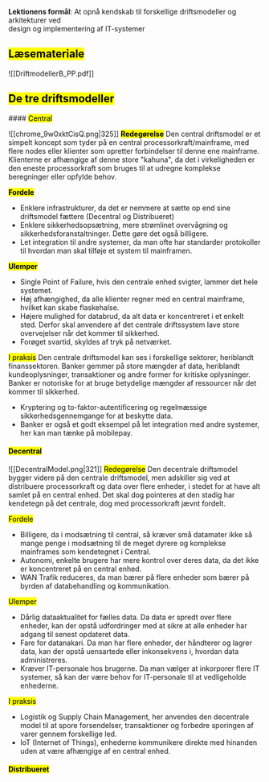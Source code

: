 **Lektionens formål**: 
At opnå kendskab til forskellige driftsmodeller og arkitekturer ved  
design og implementering af IT-systemer
## <mark class="hltr-orange">Læsemateriale</mark>
![[DriftmodellerB_PP.pdf]]


## <mark class="hltr-green">De tre driftsmodeller
</mark>
#### <mark class="hltr-red">Central</mark>

![[chrome_9w0xktCisQ.png|325]]
**<mark class="hltr-pink">Redegørelse</mark>**
Den central driftsmodel er et simpelt koncept som tyder på en central processorkraft/mainframe, med flere nodes eller klienter som opretter forbindelser til denne ene mainframe. 
Klienterne er afhængige af denne store "kahuna", da det i virkeligheden er den eneste processorkraft som bruges til at udregne komplekse beregninger eller opfylde behov. 

**<mark class="hltr-pink">Fordele</mark>**
* Enklere infrastrukturer, da det er nemmere at sætte op end sine driftsmodel fættere (Decentral og Distribueret)
* Enklere sikkerhedsopsætning, mere strømlinet overvågning og sikkerhedsforanstaltninger. Dette gøre det også billigere. 
* Let integration til andre systemer, da man ofte har standarder protokoller til hvordan man skal tilføje et system til mainframen. 

**<mark class="hltr-pink">Ulemper</mark>**
* Single Point of Failure, hvis den centrale enhed svigter, lammer det hele systemet. 
* Høj afhængighed, da alle klienter regner med en central mainframe, hvilket kan skabe flaskehalse. 
* Højere mulighed for databrud, da alt data er koncentreret i et enkelt sted. Derfor skal anvendere af det centrale driftssystem lave store overvejelser når det kommer til sikkerhed. 
* Forøget svartid, skyldes af tryk på netværket. 

<mark class="hltr-pink">I praksis</mark>
Den centrale driftsmodel kan ses i forskellige sektorer, heriblandt finanssektoren. Banker gemmer på store mængder af data, heriblandt kundeoplysninger, transaktioner og andre former for kritiske oplysninger. Banker er notoriske for at bruge betydelige mængder af ressourcer når det kommer til sikkerhed. 
* Kryptering og to-faktor-autentificering og regelmæssige sikkerhedsgennemgange for at beskytte data. 
* Banker er også et godt eksempel på let integration med andre systemer, her kan man tænke på mobilepay. 


#### <mark class="hltr-yellow">Decentral</mark>
![[DecentralModel.png|321]]
<mark class="hltr-orange">Redegørelse</mark>
Den decentrale driftsmodel bygger videre på den centrale driftsmodel, men adskiller sig ved at distribuere processorkraft og data over flere enheder, i stedet for at have alt samlet på en central enhed. Det skal dog pointeres at den stadig har kendetegn på det centrale, dog med processorkraft jævnt fordelt. 

<mark class="hltr-orange">Fordele</mark>
* Billigere, da i modsætning til central, så kræver små datamater ikke så mange penge i modsætning til de meget dyrere og komplekse mainframes som kendetegnet i Central. 
* Autonomi, enkelte brugere har mere kontrol over deres data, da det ikke er koncentreret på en central enhed. 
* WAN Trafik reduceres, da man bærer på flere enheder som bærer på byrden af databehandling og kommunikation. 

<mark class="hltr-orange">Ulemper</mark>
* Dårlig dataaktualitet for fælles data. Da data er spredt over flere enheder, kan der opstå udfordringer med at sikre at alle enheder har adgang til senest opdateret data.
* Fare for datanakari. Da man har flere enheder, der håndterer og lagrer data, kan der opstå uensartede eller inkonsekvens i, hvordan data administreres. 
* Kræver IT-personale hos brugerne. Da man vælger at inkorporer flere IT systemer, så kan der være behov for IT-personale til at vedligeholde enhederne. 

<mark class="hltr-orange">I praksis</mark>
* Logistik og Supply Chain Management, her anvendes den decentrale model til at spore forsendelser, transaktioner og forbedre sporingen af varer gennem forskellige led. 
* IoT (Internet of Things), enhederne kommunikere direkte med hinanden uden at være afhængige af en central enhed. 
#### <mark class="hltr-green">Distribueret</mark>

